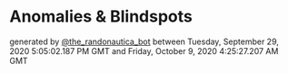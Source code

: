 # Anomalies & Blindspots

generated by [@the_randonautica_bot](https://t.me/the_randonautica_bot) between Tuesday, September 29, 2020 5:05:02.187 PM GMT and Friday, October 9, 2020 4:25:27.207 AM GMT
